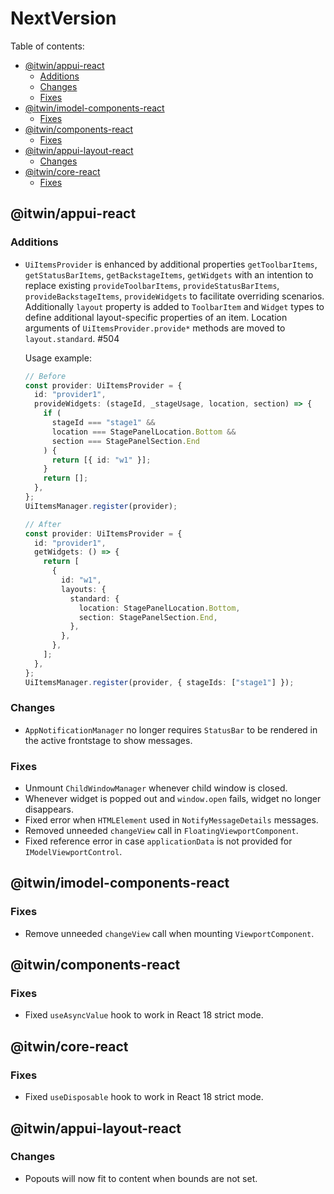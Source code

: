 # NextVersion <!-- omit from toc -->

Table of contents:

- [@itwin/appui-react](#itwinappui-react)
  - [Additions](#additions)
  - [Changes](#changes)
  - [Fixes](#fixes)
- [@itwin/imodel-components-react](#itwinimodel-components-react)
  - [Fixes](#fixes-1)
- [@itwin/components-react](#itwincomponents-react)
  - [Fixes](#fixes-2)
- [@itwin/appui-layout-react](#itwinappui-layout-react)
  - [Changes](#changes)
- [@itwin/core-react](#itwincore-react)
  - [Fixes](#fixes-3)

## @itwin/appui-react

### Additions

- `UiItemsProvider` is enhanced by additional properties `getToolbarItems`, `getStatusBarItems`, `getBackstageItems`, `getWidgets` with an intention to replace existing `provideToolbarItems`, `provideStatusBarItems`, `provideBackstageItems`, `provideWidgets` to facilitate overriding scenarios.
  Additionally `layout` property is added to `ToolbarItem` and `Widget` types to define additional layout-specific properties of an item.
  Location arguments of `UiItemsProvider.provide*` methods are moved to `layout.standard`. #504

  Usage example:

  ```ts
  // Before
  const provider: UiItemsProvider = {
    id: "provider1",
    provideWidgets: (stageId, _stageUsage, location, section) => {
      if (
        stageId === "stage1" &&
        location === StagePanelLocation.Bottom &&
        section === StagePanelSection.End
      ) {
        return [{ id: "w1" }];
      }
      return [];
    },
  };
  UiItemsManager.register(provider);

  // After
  const provider: UiItemsProvider = {
    id: "provider1",
    getWidgets: () => {
      return [
        {
          id: "w1",
          layouts: {
            standard: {
              location: StagePanelLocation.Bottom,
              section: StagePanelSection.End,
            },
          },
        },
      ];
    },
  };
  UiItemsManager.register(provider, { stageIds: ["stage1"] });
  ```

### Changes

- `AppNotificationManager` no longer requires `StatusBar` to be rendered in the active frontstage to show messages.

### Fixes

- Unmount `ChildWindowManager` whenever child window is closed.
- Whenever widget is popped out and `window.open` fails, widget no longer disappears.
- Fixed error when `HTMLElement` used in `NotifyMessageDetails` messages.
- Removed unneeded `changeView` call in `FloatingViewportComponent`.
- Fixed reference error in case `applicationData` is not provided for `IModelViewportControl`.

## @itwin/imodel-components-react

### Fixes

- Remove unneeded `changeView` call when mounting `ViewportComponent`.

## @itwin/components-react

### Fixes

- Fixed `useAsyncValue` hook to work in React 18 strict mode.

## @itwin/core-react

### Fixes

- Fixed `useDisposable` hook to work in React 18 strict mode.

## @itwin/appui-layout-react

### Changes

- Popouts will now fit to content when bounds are not set.
